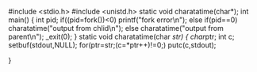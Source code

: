 #include <stdio.h>
#include <unistd.h>
 static void  charatatime(char*);
int main()
{
    int pid;
    if((pid=fork())<0)
    printf("fork error\n");
    else if(pid==0)
     charatatime("output from chlid\n");
     else
      charatatime("output from parent\n");
_exit(0);
}
    static void  charatatime(char *str)
 {
     char*ptr;
    int c;
    setbuf(stdout,NULL);
    for(ptr=str;(c=*ptr++)!=0;)
    putc(c,stdout);
    
}

